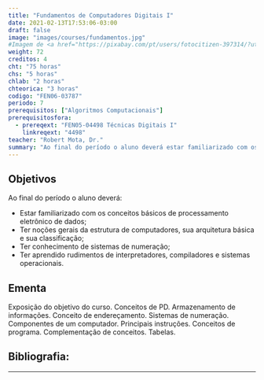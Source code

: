 ```yaml
---
title: "Fundamentos de Computadores Digitais I"
date: 2021-02-13T17:53:06-03:00
draft: false
image: "images/courses/fundamentos.jpg"
#Imagem de <a href="https://pixabay.com/pt/users/fotocitizen-397314/?utm_source=link-attribution&amp;utm_medium=referral&amp;utm_campaign=image&amp;utm_content=3333628">Jorge Guillen</a> por <a href="https://pixabay.com/pt/?utm_source=link-attribution&amp;utm_medium=referral&amp;utm_campaign=image&amp;utm_content=3333628">Pixabay</a>
weight: 72
creditos: 4
cht: "75 horas"
chs: "5 horas"
chlab: "2 horas"
chteorica: "3 horas"
codigo: "FEN06-03787"
periodo: 7
prerequisitos: ["Algoritmos Computacionais"]
prerequisitosfora:
  - prereqext: "FEN05-04498	Técnicas Digitais I"
    linkreqext: "4498"
teacher: "Robert Mota, Dr."
summary: "Ao final do período o aluno deverá estar familiarizado com os conceitos básicos de processamento eletrônico de dados;"
---
```

## Objetivos
Ao final do período o aluno deverá:
- Estar familiarizado com os conceitos básicos de processamento eletrônico de dados;
- Ter noções gerais da estrutura de computadores, sua arquitetura básica e sua classificação;
- Ter conhecimento de sistemas de numeração;
- Ter aprendido rudimentos de interpretadores, compiladores e sistemas operacionais.

## Ementa
Exposição do objetivo do curso. Conceitos de PD. Armazenamento de informações. Conceito de endereçamento. Sistemas de numeração. Componentes de um computador. Principais instruções. Conceitos de programa. Complementação de conceitos. Tabelas.

## Bibliografia:

---
